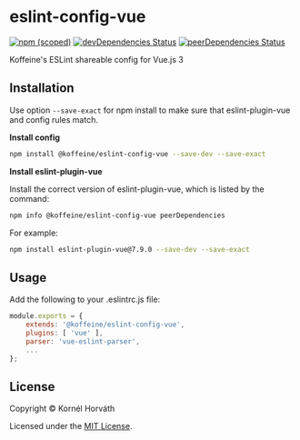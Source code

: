 # eslint-config-vue

[![npm (scoped)](https://img.shields.io/npm/v/@koffeine/eslint-config-vue)](https://www.npmjs.com/package/@koffeine/eslint-config-vue)
[![devDependencies Status](https://david-dm.org/koffeine/eslint-config-vue/dev-status.svg)](https://david-dm.org/koffeine/eslint-config-vue?type=dev)
[![peerDependencies Status](https://david-dm.org/koffeine/eslint-config-vue/peer-status.svg)](https://david-dm.org/koffeine/eslint-config-vue?type=peer)

Koffeine's ESLint shareable config for Vue.js 3

## Installation

Use option `--save-exact` for npm install to make sure that eslint-plugin-vue and config rules match.

__Install config__

```sh
npm install @koffeine/eslint-config-vue --save-dev --save-exact
```

__Install eslint-plugin-vue__

Install the correct version of eslint-plugin-vue, which is listed by the command:

```sh
npm info @koffeine/eslint-config-vue peerDependencies
```

For example:

```sh
npm install eslint-plugin-vue@7.9.0 --save-dev --save-exact
```

## Usage

Add the following to your .eslintrc.js file:

```js
module.exports = {
	extends: '@koffeine/eslint-config-vue',
	plugins: [ 'vue' ],
	parser: 'vue-eslint-parser',
	...
};
```

## License

Copyright © Kornél Horváth

Licensed under the [MIT License](https://raw.githubusercontent.com/koffeine/eslint-config-vue/master/LICENSE).